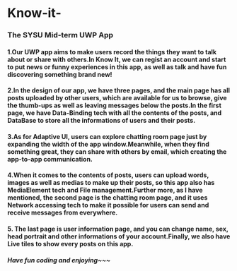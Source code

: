 # Know-it-
### The SYSU Mid-term UWP App
#### 1.Our UWP app aims to make users record the things they want to talk about or share with others.In Know It, we can regist an account and start to put news or funny experiences in this app, as well as talk and have fun discovering something brand new! 
#### 2.In the design of our app, we have three pages, and the main page has all posts uploaded by other users, which are available for us to browse, give the thumb-ups as well as leaving messages below the posts.In the first page, we have Data-Binding tech with all the contents of the posts, and DataBase to store all the informations of users and their posts.
#### 3.As for Adaptive UI, users can explore chatting room page just by expanding the width of the app window.Meanwhile, when they find something great, they can share with others by email, which creating the app-to-app communication. 
#### 4.When it comes to the contents of posts, users can upload words, images as well as medias to make up their posts, so this app also has MediaElement tech and File management.Further more, as I have mentioned, the second page is the chatting room page, and it uses Network accessing tech to make it possible for users can send and receive messages from everywhere.
#### 5. The last page is user information page, and you can change name, sex, head portrait and other informations of your account.Finally, we also have Live tiles to show every posts on this app.
##### Have fun coding and enjoying~~~

